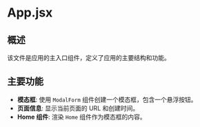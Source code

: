 # App.jsx

## 概述

该文件是应用的主入口组件，定义了应用的主要结构和功能。

## 主要功能

- **模态框**: 使用 `ModalForm` 组件创建一个模态框，包含一个悬浮按钮。
- **页面信息**: 显示当前页面的 URL 和创建时间。
- **Home 组件**: 渲染 `Home` 组件作为模态框的内容。
